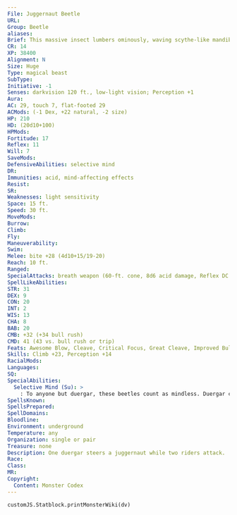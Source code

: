 ```yaml
---
File: Juggernaut Beetle
URL: 
Group: Beetle
aliases: 
Brief: This massive insect lumbers ominously, waving scythe-like mandibles that reek of acid.
CR: 14
XP: 38400
Alignment: N
Size: Huge
Type: magical beast
SubType: 
Initiative: -1
Senses: darkvision 120 ft., low-light vision; Perception +1
Aura: 
AC: 29, touch 7, flat-footed 29
ACMods: (-1 Dex, +22 natural, -2 size)
HP: 210
HD: (20d10+100)
HPMods: 
Fortitude: 17
Reflex: 11
Will: 7
SaveMods: 
DefensiveAbilities: selective mind
DR: 
Immunities: acid, mind-affecting effects
Resist: 
SR: 
Weaknesses: light sensitivity
Space: 15 ft.
Speed: 30 ft.
MoveMods: 
Burrow: 
Climb: 
Fly: 
Maneuverability: 
Swim: 
Melee: bite +28 (4d10+15/19-20)
Reach: 10 ft.
Ranged: 
SpecialAttacks: breath weapon (60-ft. cone, 8d6 acid damage, Reflex DC 25 half, usable once every 1d4 rounds), trample (2d8+15, DC 30)
SpellLikeAbilities: 
STR: 31
DEX: 9
CON: 20
INT: 2
WIS: 13
CHA: 8
BAB: 20
CMB: +32 (+34 bull rush)
CMD: 41 (43 vs. bull rush or trip)
Feats: Awesome Blow, Cleave, Critical Focus, Great Cleave, Improved Bull Rush, Improved Critical (bite), Improved Vital Strike, Power Attack, Stunning Critical, Vital Strike
Skills: Climb +23, Perception +14
RacialMods: 
Languages: 
SQ: 
SpecialAbilities:
  Selective Mind (Su): >
    : To anyone but duergar, these beetles count as mindless. Duergar can affect them with mind-affecting effects, and train and control them as if the beetles were animals.
SpellsKnown: 
SpellsPrepared: 
SpellDomains: 
Bloodline: 
Environment: underground
Temperature: any
Organization: single or pair
Treasure: none
Description: One duergar steers a juggernaut while two riders attack.
Race: 
Class: 
MR: 
Copyright:
  Content: Monster Codex
---
```

```dataviewjs
customJS.Statblock.printMonsterWiki(dv)
```
